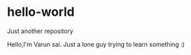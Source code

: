 # hello-world
Just another repository

Hello,I'm Varun sai. 
Just a lone guy trying to learn something
:) 
